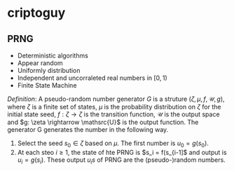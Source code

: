 # criptoguy

## PRNG

- Deterministic algorithms
- Appear random
- Uniformly distribution
- Independent and uncorraleted real numbers in $[0,1)$
- Finite State Machine 

*Definition*:
 A pseudo-random number generator $G$ is a struture $(\zeta, \mu, f, \mathscr{U}, g)$, where $\zeta$ is a finite set of states, $\mu$ is the probability distribution on $\zeta$ for the initial state seed, $f:\zeta \rightarrow \zeta$ is the transition function, $\mathscr{U}$ is the output space and $g: \zeta \rightarrow \mathsrc{U}$ is the output function. The generator G generates the number in the following way.
 
 1. Select the seed $s_0 \in \zeta$ based on $\mu$. The first number is $u_0 = g(s_0)$.
 2. At each steo $i \geq 1$, the state of hte PRNG is $s_i = f(s_{i-1]$ and output is $u_i = g(s_i)$. These output $u_is$ of PRNG are the (pseudo-)random numbers.
 
 
